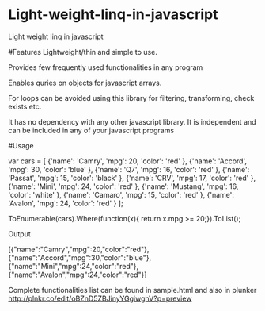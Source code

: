 # Light-weight-linq-in-javascript
Light weight linq in javascript

#Features
Lightweight/thin and simple to use. 

Provides few frequently used functionalities in any program

Enables quries on objects for javascript arrays. 

For loops can be avoided using this library for filtering, transforming, check exists etc.

It has no dependency with any other javascript library. It is independent and can be included in any of your javascript programs

#Usage

 var cars = [
        {'name': 'Camry', 'mpg': 20, 'color': 'red'  },
        {'name': 'Accord', 'mpg': 30, 'color': 'blue'  },
        {'name': 'Q7', 'mpg': 16, 'color': 'red'  },
        {'name': 'Passat', 'mpg': 15, 'color': 'black'  },
        {'name': 'CRV', 'mpg': 17, 'color': 'red'  },
        {'name': 'Mini', 'mpg': 24, 'color': 'red'  },
        {'name': 'Mustang', 'mpg': 16, 'color': 'white'  },
        {'name': 'Camaro', 'mpg': 15, 'color': 'red'  },
        {'name': 'Avalon', 'mpg': 24, 'color': 'red'  }
      ];

ToEnumerable(cars).Where(function(x){
    return x.mpg >= 20;}).ToList();

Output

[{"name":"Camry","mpg":20,"color":"red"},{"name":"Accord","mpg":30,"color":"blue"},{"name":"Mini","mpg":24,"color":"red"},{"name":"Avalon","mpg":24,"color":"red"}]

Complete functionalities list can be found in sample.html and also in plunker http://plnkr.co/edit/oBZnD5ZBJinyYGgiwghV?p=preview

